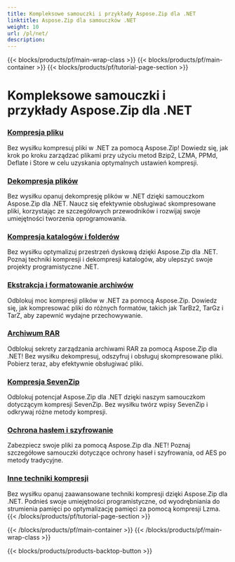 ```yaml
---
title: Kompleksowe samouczki i przykłady Aspose.Zip dla .NET
linktitle: Aspose.Zip dla samouczków .NET
weight: 10
url: /pl/net/
description:
---
```


{{< blocks/products/pf/main-wrap-class >}}
{{< blocks/products/pf/main-container >}}
{{< blocks/products/pf/tutorial-page-section >}}

# Kompleksowe samouczki i przykłady Aspose.Zip dla .NET


### [Kompresja pliku](./file-compression/)
Bez wysiłku kompresuj pliki w .NET za pomocą Aspose.Zip! Dowiedz się, jak krok po kroku zarządzać plikami przy użyciu metod Bzip2, LZMA, PPMd, Deflate i Store w celu uzyskania optymalnych ustawień kompresji.
### [Dekompresja plików](./file-decompression/)
Bez wysiłku opanuj dekompresję plików w .NET dzięki samouczkom Aspose.Zip dla .NET. Naucz się efektywnie obsługiwać skompresowane pliki, korzystając ze szczegółowych przewodników i rozwijaj swoje umiejętności tworzenia oprogramowania.
### [Kompresja katalogów i folderów](./directory-and-folder-compression/)
Bez wysiłku optymalizuj przestrzeń dyskową dzięki Aspose.Zip dla .NET. Poznaj techniki kompresji i dekompresji katalogów, aby ulepszyć swoje projekty programistyczne .NET.
### [Ekstrakcja i formatowanie archiwów](./archive-extraction-and-formats/)
Odblokuj moc kompresji plików w .NET za pomocą Aspose.Zip. Dowiedz się, jak kompresować pliki do różnych formatów, takich jak TarBz2, TarGz i TarZ, aby zapewnić wydajne przechowywanie.
### [Archiwum RAR](./rar-archive/)
Odblokuj sekrety zarządzania archiwami RAR za pomocą Aspose.Zip dla .NET! Bez wysiłku dekompresuj, odszyfruj i obsługuj skompresowane pliki. Pobierz teraz, aby efektywnie obsługiwać pliki.
### [Kompresja SevenZip](./sevenzip-compression/)
Odblokuj potencjał Aspose.Zip dla .NET dzięki naszym samouczkom dotyczącym kompresji SevenZip. Bez wysiłku twórz wpisy SevenZip i odkrywaj różne metody kompresji.
### [Ochrona hasłem i szyfrowanie](./password-protection-and-encryption/)
Zabezpiecz swoje pliki za pomocą Aspose.Zip dla .NET! Poznaj szczegółowe samouczki dotyczące ochrony haseł i szyfrowania, od AES po metody tradycyjne. 
### [Inne techniki kompresji](./other-compression-techniques/)
Bez wysiłku opanuj zaawansowane techniki kompresji dzięki Aspose.Zip dla .NET. Podnieś swoje umiejętności programistyczne, od wyodrębniania do strumienia pamięci po optymalizację pamięci za pomocą kompresji Lzma.
{{< /blocks/products/pf/tutorial-page-section >}}

{{< /blocks/products/pf/main-container >}}
{{< /blocks/products/pf/main-wrap-class >}}

{{< blocks/products/products-backtop-button >}}
